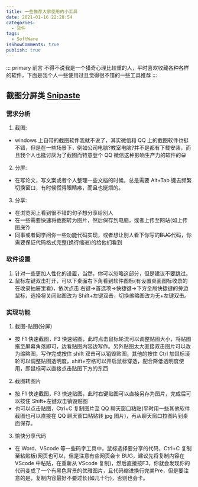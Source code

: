 ```yaml
---
title: 一些推荐大家使用的小工具
date: 2021-01-16 22:28:54
categories:
  - 软件
tags:
  - SoftWare
isShowComments: true
publish: true
---
```


::: primary 前言
不得不说我是一个猎奇心理比较重的人，平时喜欢收藏各种各样的软件，下面是我个人一些使用过且觉得很不错的一些工具推荐
:::

## 截图分屏类 [Snipaste](https://zh.snipaste.com/)

### 需求分析

1. 截图:

- windows 上自带的截图软件我就不说了，其实微信和 QQ 上的截图软件也挺不错，但是在一些场景下，例如公司电脑?教室电脑?并不是都有下载安装，而且我个人也挺讨厌为了截图而特意登个 QQ 微信这种影响生产力的软件的:grinning:

2. 分屏:

- 在写论文，写文案或者个人整理一些文档的时候，总是需要 Alt+Tab 键去频繁切换窗口，有时候慌得眼睛疼，而且也挺烦的。

3. 分享:

- 在浏览网上看到很不错的句子想分享给別人
- 在一些需要快速将截图转为图片，然后保存到电脑，或者上传至网站(如上传图床?)
- 同事或者同学问你一些功能代码实现，或者想让别人看下你写的~~BUG~~代码，你需要保证代码格式完整(换行缩进)的给他们看到

### 软件设置

1. 针对一些更加人性化的设置，当然，你可以忽略这部分，但是建议不要跳过。
2. 鼠标左键双击打开，可以下桌面右下角看到软件图标(有设置桌面图标收录的在收录抽屉里看)，依次点击 右键->首选项->快捷键->下方全局快捷键的旁边鼠标，选择将关闭贴图改为 Shift+左键双击，切换缩略图改为无+左键双击。

### 实现功能

1. 截图-贴图(分屏)

- 按 F1 快速截图，F3 快速贴图，此时点击鼠标轮流可以调整贴图大小，将贴图拖至屏幕角落即可，边看贴图内容边写作。另外贴图太大直接双击图片可以改为缩略图，写作完成按住 shift 双击可以销毁贴图，其他的按住 Ctrl 加鼠标滚轮可以调整贴图透明度，shift+空格可以开启鼠标穿透，配合降低透明度使用，即鼠标可以直接点击贴图下方的东西

2. 截图转图片

- 按 F1 快速截图，F3 快速贴图，此时右键贴图可以直接另存为图片，完成后可以按住 Shift+左键双击销毁贴图
- 也可以点击贴图，Ctrl+C 复制图片至 QQ 聊天窗口粘贴(平时用一些其他软件截图也可以直接在 QQ 聊天窗口粘贴转 jpg 图片)，再从聊天窗口拉图片到桌面保存。

3. 愉快分享代码

- 在 Word、VScode 等一些码字工具中，鼠标选择要分享的代码，Ctrl+C 复制至粘贴板(网页也可以，但是注意有些网页会卡 BUG，建议先将复制内容在 VScode 中粘贴，在重新从 VScode 复制)，然后直接按F3，你就会发现你的代码变成了一个有黑色背景的优雅图片，且代码缩进换行完美Pre，但是要注意的是，复制内容最好不要过长(如几十行)，否则也会卡。
